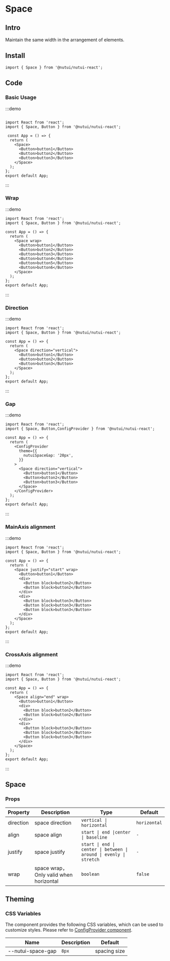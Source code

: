 # Space

## Intro

Maintain the same width in the arrangement of elements.

## Install

```tsx
import { Space } from '@nutui/nutui-react';
```

## Code

### Basic Usage

:::demo

```tsx

import React from 'react';
import { Space, Button } from '@nutui/nutui-react';

 const App = () => {
  return (
    <Space>
      <Button>button1</Button>
      <Button>button2</Button>
      <Button>button3</Button>
    </Space>
  );
};
export default App;

```

:::

### Wrap

:::demo

```tsx
import React from 'react';
import { Space, Button } from '@nutui/nutui-react';

const App = () => {
  return (
    <Space wrap>
      <Button>button1</Button>
      <Button>button2</Button>
      <Button>button3</Button>
      <Button>button4</Button>
      <Button>button5</Button>
      <Button>button6</Button>
    </Space>
  );
};
export default App;

```

:::

### Direction

:::demo

```tsx
import React from 'react';
import { Space, Button } from '@nutui/nutui-react';

const App = () => {
  return (
    <Space direction="vertical">
      <Button>button1</Button>
      <Button>button2</Button>
      <Button>button3</Button>
    </Space>
  );
};
export default App;

```

:::

### Gap

:::demo

```tsx
import React from 'react';
import { Space, Button,ConfigProvider } from '@nutui/nutui-react';

const App = () => {
  return (
    <ConfigProvider
      theme={{
        nutuiSpaceGap: '20px',
      }}
    >
      <Space direction="vertical">
        <Button>button1</Button>
        <Button>button2</Button>
        <Button>button3</Button>
      </Space>
    </ConfigProvider>
  );
};
export default App;

```

:::

### MainAxis alignment

:::demo

```tsx
import React from 'react';
import { Space, Button } from '@nutui/nutui-react';

const App = () => {
  return (
    <Space justify="start" wrap>
      <Button>button1</Button>
      <div>
        <Button block>button2</Button>
        <Button block>button2</Button>
      </div>
      <div>
        <Button block>button3</Button>
        <Button block>button3</Button>
        <Button block>button3</Button>
      </div>
    </Space> 
  );
};
export default App;

```

:::

### CrossAxis alignment

:::demo

```tsx
import React from 'react';
import { Space, Button } from '@nutui/nutui-react';

const App = () => {
  return (
    <Space align="end" wrap>
      <Button>button1</Button>
      <div>
        <Button block>button2</Button>
        <Button block>button2</Button>
      </div>
      <div>
        <Button block>button3</Button>
        <Button block>button3</Button>
        <Button block>button3</Button>
      </div>
    </Space>
  );
};
export default App;

```

:::

## Space

### Props

| Property | Description                  | Type                                                               | Default                                                          |
| --- |------------------------------|--------------------------------------------------------------------|------------------------------------------------------------------|
| direction | space direction              | `vertical \| horizontal`                                           | `horizontal`                                                   |
| align | space align                  | `start \| end \|center \| baseline`                                | `-`                                                              |
| justify | space justify                | `start \| end \| center \| between \| around \| evenly \| stretch` | `-` |
| wrap | space wrap，Only valid when horizontal | `boolean`                                                  | `false`                                                              |

## Theming

### CSS Variables

The component provides the following CSS variables, which can be used to customize styles. Please refer
to [ConfigProvider component](#/en-US/component/configprovider).

| Name | Description | Default           |
| --- | --- |--------------|
| \--nutui-space-gap | `8px` | spacing size |
